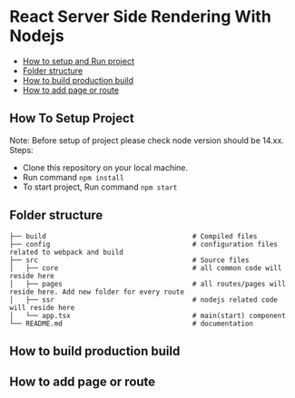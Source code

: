 # React Server Side Rendering With Nodejs

 - [How to setup and Run project](#how-to-setup-project)
 - [Folder structure](#folder-structure)
 - [How to build production build](#how-to-build-production-build)
 - [How to add page or route](#how-to-add-page-or-route)

## How To Setup Project
Note: Before setup of project please check node version should be 14.xx.
Steps:

 - Clone this repository on your local machine.
 - Run command `npm install`
 - To start project, Run command `npm start`

## Folder structure
```
├── build                                    # Compiled files
├── config                                   # configuration files related to webpack and build
├── src                                      # Source files
│   ├── core                                 # all common code will reside here
│   ├── pages                                # all routes/pages will reside here. Add new folder for every route
│   ├── ssr                                  # nodejs related code will reside here
│   └── app.tsx                              # main(start) component
└── README.md                                # documentation
```
## How to build production build

## How to add page or route
